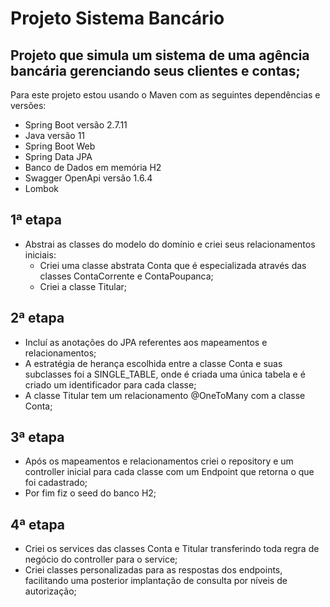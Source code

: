 # Projeto Sistema Bancário
## Projeto que simula um sistema de uma agência bancária gerenciando seus clientes e contas;

Para este projeto estou usando o Maven com as seguintes dependências e versões:
- Spring Boot versão 2.7.11
- Java versão 11
- Spring Boot Web
- Spring Data JPA
- Banco de Dados em memória H2
- Swagger OpenApi versão 1.6.4
- Lombok

## 1ª etapa
- Abstrai as classes do modelo do domínio e criei seus relacionamentos iniciais:
  - Criei uma classe abstrata Conta que é especializada através das classes ContaCorrente e ContaPoupanca;
  - Criei a classe Titular;
## 2ª etapa
  - Incluí as anotações do JPA referentes aos mapeamentos e relacionamentos;
  - A estratégia de herança escolhida entre a classe Conta e suas subclasses foi a SINGLE_TABLE, 
  onde é criada uma única tabela e é criado um identificador para cada classe;
  - A classe Titular tem um relacionamento @OneToMany com a classe Conta;
## 3ª etapa
  - Após os mapeamentos e relacionamentos criei o repository e um controller inicial 
  para cada classe com um Endpoint que retorna o que foi cadastrado;
  - Por fim fiz o seed do banco H2;
## 4ª etapa
  - Criei os services das classes Conta e Titular transferindo toda regra de negócio do controller para o service;
  - Criei classes personalizadas para as respostas dos endpoints, facilitando uma posterior implantação de consulta por níveis de autorização;
